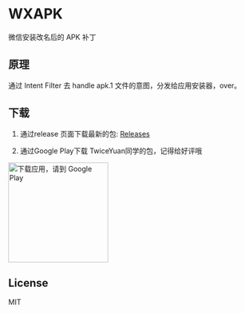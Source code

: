 # WXAPK

微信安装改名后的 APK 补丁

## 原理

通过 Intent Filter 去 handle apk.1 文件的意图，分发给应用安装器，over。

## 下载

1. 通过release 页面下载最新的包: 
[Releases](https://github.com/zhangzhibin/WXAPK/releases)

2. 通过Google Play下载 TwiceYuan同学的包，记得给好评哦
<a href='https://play.google.com/store/apps/details?id=com.twiceyuan.wxapk'>
  <img alt='下载应用，请到 Google Play' src='https://play.google.com/intl/en_us/badges/images/generic/zh-cn_badge_web_generic.png' width='200px' />
</a>

## License 

MIT

